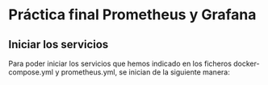 # Práctica final Prometheus y Grafana

## Iniciar los servicios

Para poder iniciar los servicios que hemos indicado en los ficheros docker-compose.yml y prometheus.yml, se inician de la siguiente manera:

```docker-compose up -d
